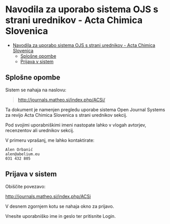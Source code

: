 # Navodila za uporabo sistema OJS s strani urednikov - Acta Chimica Slovenica

- [Navodila za uporabo sistema OJS s strani urednikov - Acta Chimica Slovenica](#navodila-za-uporabo-sistema-ojs-s-strani-urednikov---acta-chimica-slovenica)
  - [Splošne opombe](#splošne-opombe)
  - [Prijava v sistem](#prijava-v-sistem)


## Splošne opombe

Sistem se nahaja na naslovu:

> http://journals.matheo.si/index.php/ACSi/

Ta dokument je namenjen pregledu uporabe sistema Open Journal Systems za revijo Acta Chimica Slovenica s strani urednikov sekcij.

Pod svojimi uporabniškimi imeni nastopate lahko v vlogah avtorjev, recenzentov ali urednikov sekcij.

V primeru vprašanj, me lahko kontaktirate:

```
Alen Orbanić
alen@abelium.eu
031 432 805
```

## Prijava v sistem

Obiščite povezavo:

http://journals.matheo.si/index.php/ACSi

V desnem zgornjem kotu se nahaja okno za prijavo.



Vnesite uporabniško ime in geslo ter pritisnite Login.

